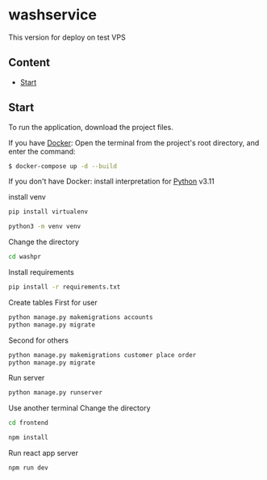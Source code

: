 # washservice

This version for deploy on test VPS

## Content

- [Start](#start)

## <a id="start">Start</a>
To run the application, download the project files.

If you have [Docker](https://docker.com/):
Open the terminal from the project's root directory, and enter the command:

```sh
$ docker-compose up -d --build
```

If you don't have Docker:
install interpretation for [Python](https://www.python.org/downloads/release/python-3110/) v3.11

install venv

```sh
pip install virtualenv
```
```sh
python3 -m venv venv
```

Change the directory
```sh
cd washpr
```
Install requirements
```sh
pip install -r requirements.txt
```

Create tables
First for user
```sh
python manage.py makemigrations accounts
python manage.py migrate
```
Second for others
```sh
python manage.py makemigrations customer place order
python manage.py migrate
```

Run server
```sh
python manage.py runserver
```

Use another terminal
Change the directory
```sh
cd frontend
```

```sh
npm install
```

Run react app server
```sh
npm run dev
```